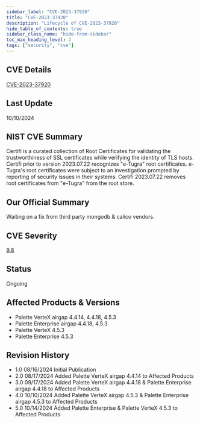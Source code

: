 ```yaml
---
sidebar_label: "CVE-2023-37920"
title: "CVE-2023-37920"
description: "Lifecycle of CVE-2023-37920"
hide_table_of_contents: true
sidebar_class_name: "hide-from-sidebar"
toc_max_heading_level: 2
tags: ["security", "cve"]
---
```


## CVE Details

[CVE-2023-37920](https://nvd.nist.gov/vuln/detail/CVE-2023-37920)

## Last Update

10/10/2024

## NIST CVE Summary

Certifi is a curated collection of Root Certificates for validating the trustworthiness of SSL certificates while
verifying the identity of TLS hosts. Certifi prior to version 2023.07.22 recognizes "e-Tugra" root certificates.
e-Tugra's root certificates were subject to an investigation prompted by reporting of security issues in their systems.
Certifi 2023.07.22 removes root certificates from "e-Tugra" from the root store.

## Our Official Summary

Waiting on a fix from third party mongodb & calico vendors.

## CVE Severity

[9.8](https://nvd.nist.gov/vuln/detail/CVE-2023-37920)

## Status

Ongoing

## Affected Products & Versions

- Palette VerteX airgap 4.4.14, 4.4.18, 4.5.3
- Palette Enterprise airgap 4.4.18, 4.5.3
- Palette VerteX 4.5.3
- Palette Enterprise 4.5.3

## Revision History

- 1.0 08/16/2024 Initial Publication
- 2.0 08/17/2024 Added Palette VerteX airgap 4.4.14 to Affected Products
- 3.0 09/17/2024 Added Palette VerteX airgap 4.4.18 & Palette Enterprise airgap 4.4.18 to Affected Products
- 4.0 10/10/2024 Added Palette VerteX airgap 4.5.3 & Palette Enterprise airgap 4.5.3 to Affected Products
- 5.0 10/14/2024 Added Palette Enterprise & Palette VerteX 4.5.3 to Affected Products
